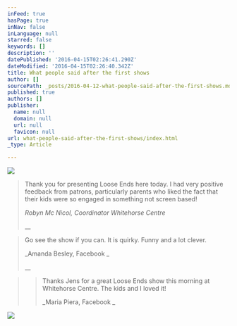 ```yaml
---
inFeed: true
hasPage: true
inNav: false
inLanguage: null
starred: false
keywords: []
description: ''
datePublished: '2016-04-15T02:26:41.290Z'
dateModified: '2016-04-15T02:26:40.342Z'
title: What people said after the first shows
author: []
sourcePath: _posts/2016-04-12-what-people-said-after-the-first-shows.md
published: true
authors: []
publisher:
  name: null
  domain: null
  url: null
  favicon: null
url: what-people-said-after-the-first-shows/index.html
_type: Article

---
```

![](https://the-grid-user-content.s3-us-west-2.amazonaws.com/9f4fdc81-6398-4fb3-bd33-b08a657fb2dc.jpg)

> Thank you [][0]for presenting Loose Ends here today.  I had very positive feedback from patrons, particularly parents who liked the fact that their kids were so engaged in something not screen based!
> 
> _Robyn Mc Nicol, Coordinator Whitehorse Centre_
> 
> __

> Go see the show if you can. It is quirky. Funny and a lot clever.
> 
> _Amanda Besley, Facebook _
> 
> __

> > Thanks Jens for a great Loose Ends show this morning at Whitehorse Centre. The kids and I loved it!
> > 
> > _Maria Piera, Facebook _
> 
> 

![](https://the-grid-user-content.s3-us-west-2.amazonaws.com/d1d14015-8fcf-4eb2-8b8a-d70c206942fe.jpg)

[0]: null